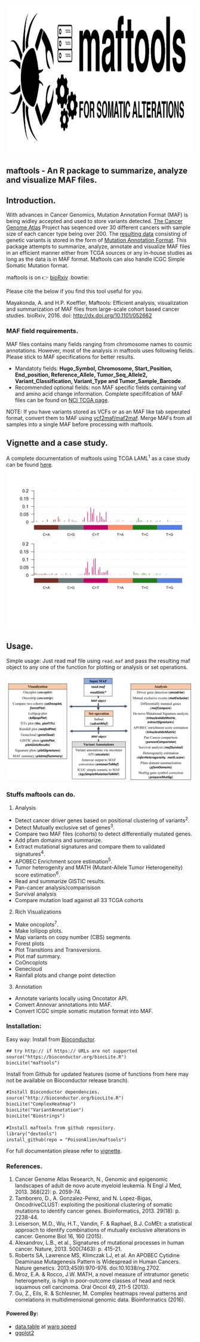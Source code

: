 <img src="https://github.com/PoisonAlien/PoisonAlien.github.io/blob/master/images/maftools.png" height="400" width="750" />

## maftools - An R package to summarize, analyze and visualize MAF files.

## Introduction. 
With advances in Cancer Genomics, Mutation Annotation Format (MAF) is being widley accepted and used to store variants detected. 
[The Cancer Genome Atlas](http://cancergenome.nih.gov) Project has seqenced over 30 different cancers with sample size of each cancer type being over 200. The [resulting data](https://wiki.nci.nih.gov/display/TCGA/TCGA+MAF+Files) consisting of genetic variants is stored in the form of [Mutation Annotation Format](https://wiki.nci.nih.gov/display/TCGA/Mutation+Annotation+Format+(MAF)+Specification). 
This package attempts to summarize, analyze, annotate and visualize MAF files in an efficient manner either from TCGA sources or any in-house studies as long as the data is in MAF format. Maftools can also handle ICGC Simple Somatic Mutation format.

maftools is on :point_right: [bioRxiv](http://biorxiv.org/content/early/2016/05/11/052662) :bowtie:

Please cite the below if you find this tool useful for you.

Mayakonda, A. and H.P. Koeffler, Maftools: Efficient analysis, visualization and summarization of MAF files from large-scale cohort based cancer studies. bioRxiv, 2016. doi: http://dx.doi.org/10.1101/052662


### MAF field requirements.
MAF files contains many fields ranging from chromosome names to cosmic annotations. However, most of the analysis in maftools uses following fields. Please stick to MAF specifications for better results.
  * Mandatoty fields: __Hugo_Symbol, Chromosome, Start_Position, End_position, Reference_Allele, Tumor_Seq_Allele2, Variant_Classification, Variant_Type and Tumor_Sample_Barcode__. 
  * Recommended optional fields: non MAF specific fields containing vaf and amino acid change information. 
Complete specififcation of MAF files can be found on [NCI TCGA page](https://wiki.nci.nih.gov/display/TCGA/Mutation+Annotation+Format+(MAF)+Specification).

NOTE: If you have variants stored as VCFs or as an MAF like tab seperated format, convert them to MAF using [vcf2maf/maf2maf](https://github.com/mskcc/vcf2maf). Merge MAFs from all samples into a single MAF before processing with maftools.


## Vignette and a case study.
A complete documentation of maftools using TCGA LAML<sup>1</sup> as a case study can be found [here](http://www.bioconductor.org/packages/release/bioc/vignettes/maftools/inst/doc/maftools.html).

<p align="center">
<img src="https://github.com/PoisonAlien/PoisonAlien.github.io/blob/master/images/maftools.gif">
</p>


## Usage.
Simple usage: Just read maf file using `read.maf` and pass the resulting maf object to any one of the function for plotting or analysis or set operations.

<p align="center">
<img src="https://github.com/PoisonAlien/PoisonAlien.github.io/blob/master/images/overview.png">
</p>

### Stuffs maftools can do.
1. Analysis
  * Detect cancer driver genes based on positional clustering of variants<sup>2</sup>.
  * Detect Mutually exclusive set of genes<sup>3</sup>.
  * Compare two MAF files (cohorts) to detect differentially mutated genes.
  * Add pfam domains and summarize.
  * Extract mutational signatures and compare them to validated signatures<sup>4</sup>.
  * APOBEC Enrichment score estimation<sup>5</sup>.
  * Tumor heterogenity and MATH (Mutant-Allele Tumor Heterogeneity) score estimation<sup>6</sup>.
  * Read and summarize GISTIC results.
  * Pan-cancer analysis/comparisison
  * Survival analysis
  * Compare mutation load against all 33 TCGA cohorts
2. Rich Visualizations
  * Make oncoplots<sup>7</sup>.
  * Make lollipop plots.
  * Map variants on copy number (CBS) segments 
  * Forest plots
  * Plot Transitions and Transversions. 
  * Plot maf summary.
  * CoOncoplots
  * Genecloud
  * Rainfall plots and change point detection
3. Annotation
  * Annotate variants locally using Oncotator API.
  * Convert Annovar annotations into MAF.
  * Convert ICGC simple somatic mutation format into MAF.


### Installation:

Easy way: Install from [Bioconductor](http://bioconductor.org/packages/release/bioc/html/maftools.html).

```{r}
## try http:// if https:// URLs are not supported
source("https://bioconductor.org/biocLite.R")
biocLite("maftools")
```

Install from Github for updated features (some of functions from here may not be available on Bioconductor release branch).

```{r results='hide'}
#Install Bioconductor dependencies.
source("http://bioconductor.org/biocLite.R")
biocLite("ComplexHeatmap")
biocLite("VariantAnnotation")
biocLite("Biostrings")

#Install maftools from github repository.
library("devtools")
install_github(repo = "PoisonAlien/maftools")
```

For full documentation please refer to [vignette](http://www.bioconductor.org/packages/release/bioc/vignettes/maftools/inst/doc/maftools.html).


### References.

1.	Cancer Genome Atlas Research, N., Genomic and epigenomic landscapes of adult de novo acute myeloid leukemia. N Engl J Med, 2013. 368(22): p. 2059-74.
2.	Tamborero, D., A. Gonzalez-Perez, and N. Lopez-Bigas, OncodriveCLUST: exploiting the positional clustering of somatic mutations to identify cancer genes. Bioinformatics, 2013. 29(18): p. 2238-44.
3.	Leiserson, M.D., Wu, H.T., Vandin, F. & Raphael, B.J. CoMEt: a statistical approach to identify combinations of mutually exclusive alterations in cancer. Genome Biol 16, 160 (2015).
4.	Alexandrov, L.B., et al., Signatures of mutational processes in human cancer. Nature, 2013. 500(7463): p. 415-21.
5. Roberts SA, Lawrence MS, Klimczak LJ, et al. An APOBEC Cytidine Deaminase Mutagenesis Pattern is Widespread in Human Cancers. Nature genetics. 2013;45(9):970-976. doi:10.1038/ng.2702.
6.	Mroz, E.A. & Rocco, J.W. MATH, a novel measure of intratumor genetic heterogeneity, is high in poor-outcome classes of head and neck squamous cell carcinoma. Oral Oncol 49, 211-5 (2013).
7.	Gu, Z., Eils, R. & Schlesner, M. Complex heatmaps reveal patterns and correlations in multidimensional genomic data. Bioinformatics (2016).

#### Powered By:
* [data.table](https://github.com/Rdatatable/data.table/wiki) at [warp speed](https://en.wikipedia.org/wiki/Warp_drive)
* [ggplot2](https://github.com/hadley/ggplot2)

